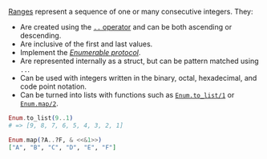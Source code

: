[Ranges][range] represent a sequence of one or many consecutive integers. They:

- Are created using the [`..` operator][range-operator] and can be both ascending or descending.
- Are inclusive of the first and last values.
- Implement the [_Enumerable protocol_][enumerable].
- Are represented internally as a struct, but can be pattern matched using `..`.
- Can be used with integers written in the binary, octal, hexadecimal, and code point notation.
- Can be turned into lists with functions such as [`Enum.to_list/1`][enum-to-list] or [`Enum.map/2`][enum-map].

```elixir
Enum.to_list(9..1)
# => [9, 8, 7, 6, 5, 4, 3, 2, 1]

Enum.map(?A..?F, & <<&1>>)
["A", "B", "C", "D", "E", "F"]
```

[range-operator]: https://hexdocs.pm/elixir/Kernel.html#../2
[range]: https://hexdocs.pm/elixir/Range.html
[enumerable]: https://hexdocs.pm/elixir/Enumerable.html
[enum-to-list]: https://hexdocs.pm/elixir/Enum.html#to_list/1
[enum-map]: https://hexdocs.pm/elixir/Enum.html#to_list/1
